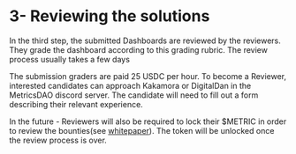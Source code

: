 # 3- Reviewing the solutions

In the third step, the submitted Dashboards are reviewed by the reviewers. They grade the dashboard according to this grading rubric. The review process usually takes a few days

The submission graders are paid 25 USDC per hour. To become a Reviewer, interested candidates can approach Kakamora or DigitalDan in the MetricsDAO discord server. The candidate will need to fill out a form describing their relevant experience.

In the future - Reviewers will also be required to lock their $METRIC in order to review the bounties(see [whitepaper](https://metricsdao.xyz/docs/metricsdao-whitepaper-2022.pdf)). The token will be unlocked once the review process is over.

